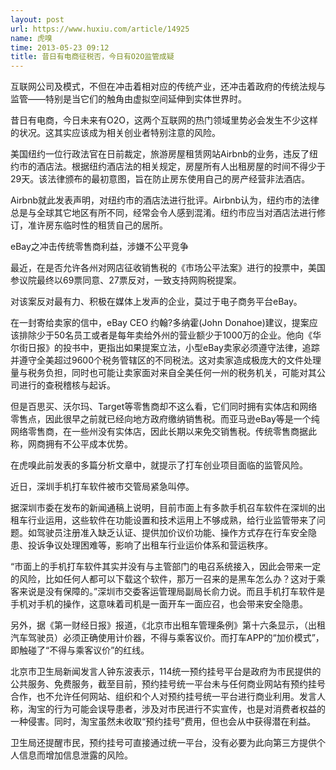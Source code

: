 ```yaml
---
layout: post
url: https://www.huxiu.com/article/14925
name: 虎嗅
time: 2013-05-23 09:12
title: 昔日有电商征税否，今日有O2O监管成疑
---
```

互联网公司及模式，不但在冲击着相对应的传统产业，还冲击着政府的传统法规与监管——特别是当它们的触角由虚拟空间延伸到实体世界时。

昔日有电商，今日未来有O2O，这两个互联网的热门领域里势必会发生不少这样的状况。这其实应该成为相关创业者特别注意的风险。

美国纽约一位行政法官在日前裁定，旅游房屋租赁网站Airbnb的业务，违反了纽约市的酒店法。根据纽约酒店法的相关规定，房屋所有人出租房屋的时间不得少于29天。该法律颁布的最初意图，旨在防止房东使用自己的房产经营非法酒店。

Airbnb就此发表声明，对纽约市的酒店法进行批评。Airbnb认为，纽约市的法律总是与全球其它地区有所不同，经常会令人感到混淆。纽约市应当对酒店法进行修订，准许房东临时性的租赁自己的居所。

eBay之冲击传统零售商利益，涉嫌不公平竞争

最近，在是否允许各州对网店征收销售税的《市场公平法案》进行的投票中，美国参议院最终以69票同意、27票反对，一致支持网购税提案。

对该案反对最有力、积极在媒体上发声的企业，莫过于电子商务平台eBay。

在一封寄给卖家的信中，eBay CEO 约翰?多纳霍(John Donahoe)建议，提案应该排除少于50名员工或者是每年卖给外州的营业额少于1000万的企业。他向《华尔街日报》的投书中，更指出如果提案立法，小型eBay卖家必须遵守法律，追踪并遵守全美超过9600个税务管辖区的不同税法。这对卖家造成极庞大的文件处理量与税务负担，同时也可能让卖家面对来自全美任何一州的税务机关，可能对其公司进行的查税稽核与起诉。

但是百思买、沃尔玛、Target等零售商却不这么看，它们同时拥有实体店和网络零售点，因此很早之前就已经向地方政府缴纳销售税。而亚马逊eBay等是一个纯网络零售商，在一些州没有实体店，因此长期以来免交销售税。传统零售商据此称，网商拥有不公平成本优势。

在虎嗅此前发表的多篇分析文章中，就提示了打车创业项目面临的监管风险。

近日，深圳手机打车软件被市交管局紧急叫停。

据深圳市委在发布的新闻通稿上说明，目前市面上有多款手机召车软件在深圳的出租车行业运用，这些软件在功能设置和技术运用上不够成熟，给行业监管带来了问题。如驾驶员注册准入缺乏认证、提供加价议价功能、操作方式存在行车安全隐患、投诉争议处理困难等，影响了出租车行业运价体系和营运秩序。

“市面上的手机打车软件其实并没有与主管部门的电召系统接入，因此会带来一定的风险，比如任何人都可以下载这个软件，那万一召来的是黑车怎么办？这对于乘客来说是没有保障的。”深圳市交委客运管理局副局长俞力说。而且手机打车软件是手机对手机的操作，这意味着司机是一面开车一面应召，也会带来安全隐患。

另外，据《第一财经日报》报道，《北京市出租车管理条例》第十六条显示，（出租汽车驾驶员）必须正确使用计价器，不得与乘客议价。而打车APP的“加价模式”，即触碰了“不得与乘客议价”的红线。

北京市卫生局新闻发言人钟东波表示，114统一预约挂号平台是政府为市民提供的公共服务、免费服务，截至目前，预约挂号统一平台未与任何商业网站有预约挂号合作，也不允许任何网站、组织和个人对预约挂号统一平台进行商业利用。发言人称，淘宝的行为可能会误导患者，涉及对市民进行不实宣传，也是对消费者权益的一种侵害。同时，淘宝虽然未收取“预约挂号”费用，但也会从中获得潜在利益。

卫生局还提醒市民，预约挂号可直接通过统一平台，没有必要为此向第三方提供个人信息而增加信息泄露的风险。

